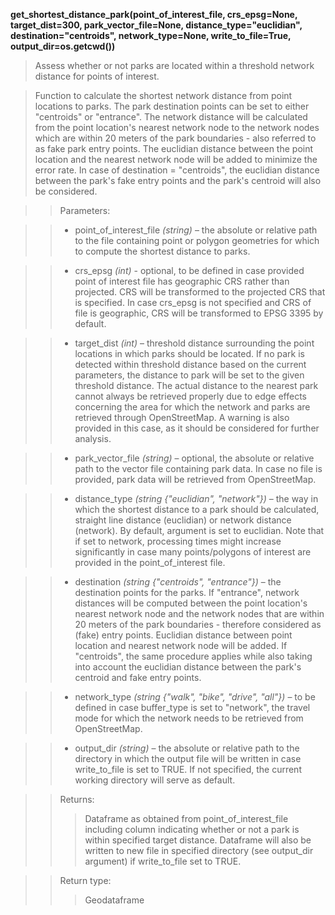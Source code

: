**get_shortest_distance_park(point_of_interest_file, crs_epsg=None, target_dist=300, park_vector_file=None, distance_type="euclidian", destination="centroids", network_type=None, write_to_file=True, output_dir=os.getcwd())**

> Assess whether or not parks are located within a threshold network distance for points of interest.

> Function to calculate the shortest network distance from point locations to parks. The park destination points can be set to either "centroids" or "entrance". The network distance will be calculated from the point location's nearest network node to the network nodes which are within 20 meters of the park boundaries - also referred to as fake park entry points. The euclidian distance between the point location and the nearest network node will be added to minimize the error rate. In case of destination = "centroids", the euclidian distance between the park's fake entry points and the park's centroid will also be considered.

>> Parameters: 

>> - point_of_interest_file *(string)* – the absolute or relative path to the file containing point or polygon geometries for which to compute the shortest distance to parks.

>> - crs_epsg *(int)* - optional, to be defined in case provided point of interest file has geographic CRS rather than projected. CRS will be transformed to the projected CRS that is specified. In case crs_epsg is not specified and CRS of file is geographic, CRS will be transformed to EPSG 3395 by default. 

>> - target_dist *(int)* – threshold distance surrounding the point locations in which parks should be located. If no park is detected within threshold distance based on the current parameters, the distance to park will be set to the given threshold distance. The actual distance to the nearest park cannot always be retrieved properly due to edge effects concerning the area for which the network and parks are retrieved through OpenStreetMap. A warning is also provided in this case, as it should be considered for further analysis. 

>> - park_vector_file *(string)* – optional, the absolute or relative path to the vector file containing park data. In case no file is provided, park data will be retrieved from OpenStreetMap.

>> - distance_type *(string {"euclidian", "network"})* – the way in which the shortest distance to a park should be calculated, straight line distance (euclidian) or network distance (network). By default, argument is set to euclidian. Note that if set to network, processing times might increase significantly in case many points/polygons of interest are provided in the point_of_interest file.

>> - destination *(string {"centroids", "entrance"})* – the destination points for the parks. If "entrance", network distances will be computed between the point location's nearest network node and the network nodes that are within 20 meters of the park boundaries - therefore considered as (fake) entry points. Euclidian distance between point location and nearest network node will be added. If "centroids", the same procedure applies while also taking into account the euclidian distance between the park's centroid and fake entry points.

>> - network_type *(string {"walk", "bike", "drive", "all"})* – to be defined in case buffer_type is set to "network", the travel mode for which the network needs to be retrieved from OpenStreetMap.

>> - output_dir *(string)* – the absolute or relative path to the directory in which the output file will be written in case write_to_file is set to TRUE. If not specified, the current working directory will serve as default.

>>Returns:	
>>> Dataframe as obtained from point_of_interest_file including column indicating whether or not a park is within specified target distance. Dataframe will also be written to new file in specified directory (see output_dir argument) if write_to_file set to TRUE. 

>>Return type:	
>>> Geodataframe
